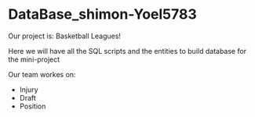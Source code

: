 # DataBase_shimon-Yoel5783
Our project is: Basketball Leagues!


Here we will have all the SQL scripts and the entities to build database for the mini-project

Our team workes on:
- Injury
- Draft
- Position
